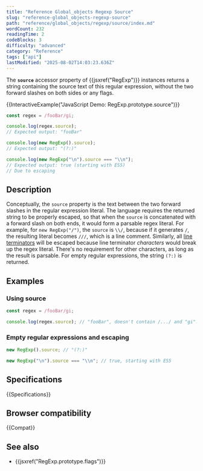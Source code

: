 ```yaml
---
title: "Reference Global_objects Regexp Source"
slug: "reference-global_objects-regexp-source"
path: "reference/global_objects/regexp/source/index.md"
wordCount: 232
readingTime: 2
codeBlocks: 3
difficulty: "advanced"
category: "Reference"
tags: ["api"]
lastModified: "2025-08-02T14:03:23.636Z"
---
```



The **`source`** accessor property of {{jsxref("RegExp")}} instances returns a string containing the source text of this regular expression, without the two forward slashes on both sides or any flags.

{{InteractiveExample("JavaScript Demo: RegExp.prototype.source")}}

```js interactive-example
const regex = /fooBar/gi;

console.log(regex.source);
// Expected output: "fooBar"

console.log(new RegExp().source);
// Expected output: "(?:)"

console.log(new RegExp("\n").source === "\\n");
// Expected output: true (starting with ES5)
// Due to escaping
```

## Description

Conceptually, the `source` property is the text between the two forward slashes in the regular expression literal. The language requires the returned string to be properly escaped, so that when the `source` is concatenated with a forward slash on both ends, it would form a parsable regex literal. For example, for `new RegExp("/")`, the `source` is `\\/`, because if it generates `/`, the resulting literal becomes `///`, which is a line comment. Similarly, all [line terminators](/en-US/docs/Web/JavaScript/Reference/Lexical_grammar#line_terminators) will be escaped because line terminator _characters_ would break up the regex literal. There's no requirement for other characters, as long as the result is parsable. For empty regular expressions, the string `(?:)` is returned.

## Examples

### Using source

```js
const regex = /fooBar/gi;

console.log(regex.source); // "fooBar", doesn't contain /.../ and "gi".
```

### Empty regular expressions and escaping

```js
new RegExp().source; // "(?:)"

new RegExp("\n").source === "\\n"; // true, starting with ES5
```

## Specifications

{{Specifications}}

## Browser compatibility

{{Compat}}

## See also

- {{jsxref("RegExp.prototype.flags")}}
